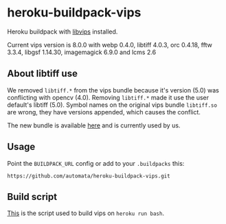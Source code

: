 heroku-buildpack-vips
=====================

Heroku buildpack with [libvips](https://github.com/jcupitt/libvips) installed.

Current vips version is 8.0.0 with webp 0.4.0, libtiff 4.0.3, orc 0.4.18, fftw 3.3.4, libgsf 1.14.30, imagemagick 6.9.0 and lcms 2.6

## About libtiff use

We removed `libtiff.*` from the vips bundle because it's version (5.0) was conflicting with opencv (4.0). Removing `libtiff.*` made it use the user default's libtiff (5.0). Symbol names on the original vips bundle `libtiff.so` are wrong, they have versions appended, which causes the conflict.

The new bundle is available [here](https://s3-us-west-2.amazonaws.com/cdn.thegrid.io/caliper/libvips/libvips-build-0.0.2.tar.gz) and is currently used by us.

## Usage

Point the `BUILDPACK_URL` config or add to your `.buildpacks` this:

```
https://github.com/automata/heroku-buildpack-vips.git
```

## Build script

[This](./build.sh) is the script used to build vips on `heroku run bash`.
